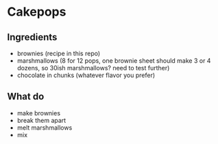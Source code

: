 # Cakepops
## Ingredients
- brownies (recipe in this repo)
- marshmallows (8 for 12 pops, one brownie sheet should make 3 or 4 dozens, so 30ish marshmallows? need to test further)
- chocolate in chunks (whatever flavor you prefer)

## What do
- make brownies
- break them apart
- melt marshmallows
- mix
